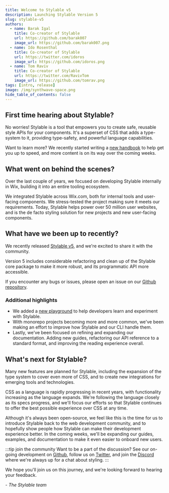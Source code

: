 ```yaml
---
title: Welcome to Stylable v5
description: Launching Stylable Version 5
slug: stylable-v5
authors:
  - name: Barak Igal
    title: Co-creator of Stylable
    url: https://github.com/barak007
    image_url: https://github.com/barak007.png
  - name: Ido Rosenthal
    title: Co-creator of Stylable
    url: https://twitter.com/idoros
    image_url: https://github.com/idoros.png
  - name: Tom Raviv
    title: Co-creator of Stylable
    url: https://twitter.com/RavivTom
    image_url: https://github.com/tomrav.png
tags: [intro, release]
image: /img/synthwave-space.png
hide_table_of_contents: false
---
```


## First time hearing about Stylable?

No worries! Stylable is a tool that empowers you to create safe, reusable style APIs for your components. It's a superset of CSS that adds a type-system to it, providing type-safety, and powerful language capabilities.

Want to learn more? We recently started writing a [new handbook](/docs/guides/handbook/intro) to help get you up to speed, and more content is on its way over the coming weeks.

## What went on behind the scenes?

Over the last couple of years, we focused on developing Stylable internally in Wix, building it into an entire tooling ecosystem.

We integrated Stylable across Wix.com, both for internal tools and user-facing components. We stress-tested the project making sure it meets our requirements. Today, Stylable helps power over 50 million user websites, and is the de facto styling solution for new projects and new user-facing components.

## What have we been up to recently?

We recently released [Stylable v5](https://github.com/wix/stylable/releases/tag/v5.0.0), and we're excited to share it with the community.

Version 5 includes considerable refactoring and clean up of the Stylable core package to make it more robust, and its programmatic API more accessible.

If you encounter any bugs or issues, please open an issue on our [Github repository](https://github.com/wix/stylable/issues).

### Additional highlights

- We added a [new playground](https://stylable.io/playground) to help developers learn and experiment with Stylable.
- With monorepo projects becoming more and more common, we've been making an effort to improve how Stylable and our CLI handle them.
- Lastly, we've been focused on refining and expanding our documentation. Adding new guides, refactoring our API reference to a standard format, and improving the reading experience overall.

## What's next for Stylable?

Many new features are planned for Stylable, including the expansion of the type system to cover even more of CSS, and to create new integrations for emerging tools and technologies.

CSS as a language is rapidly progressing in recent years, with functionality increasing as the language expands. We're following the language closely as its specs progress, and we'll focus our efforts so that Stylable continues to offer the best possible experience over CSS at any time.

Although it's always been open-source, we feel like this is the time for us to introduce Stylable back to the web development community, and to hopefully show people how Stylable can make their development experience better. In the coming weeks, we'll be expanding our guides, examples, and documentation to make it even easier to onboard new users.

:::tip join the community
Want to be a part of the discussion? See our on-going development on [Github](https://github.com/wix/stylable), follow us on [Twitter](https://twitter.com/stylableio), and join the [Discord](https://discord.gg/C5ZhENSbV7) where we're always up for a chat about styling.
:::

We hope you'll join us on this journey, and we're looking forward to hearing your feedback.

\- _The Stylable team_
